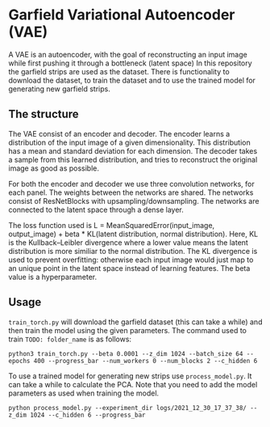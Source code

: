 # Garfield Variational Autoencoder (VAE)

A VAE is an autoencoder, with the goal of reconstructing an input image while first pushing it through a bottleneck (latent space)
In this repository the garfield strips are used as the dataset.
There is functionality to download the dataset, to train the dataset and to use the trained model for generating new garfield strips.

## The structure

The VAE consist of an encoder and decoder.
The encoder learns a distribution of the input image of a given dimensionality.
This distribution has a mean and standard deviation for each dimension.
The decoder takes a sample from this learned distribution, and tries to reconstruct the original image as good as possible.

For both the encoder and decoder we use three convolution networks, for each panel. 
The weights between the networks are shared. 
The networks consist of ResNetBlocks with upsampling/downsampling. 
The networks are connected to the latent space through a dense layer.

The loss function used is L = MeanSquaredError(input_image, output_image) + beta * KL(latent distribution, normal distribution).
Here, KL is the Kullback–Leibler divergence where a lower value means the latent distribution is more similiar to the normal distribution.
The KL divergence is used to prevent overfitting: otherwise each input image would just map to an unique point in the latent space instead of learning features.
The beta value is a hyperparameter.

## Usage

`train_torch.py` will download the garfield dataset (this can take a while) and then train the model using the given parameters.
The command used to train `TODO: folder_name` is as follows:

`python3 train_torch.py --beta 0.0001 --z_dim 1024 --batch_size 64 --epochs 400 --progress_bar --num_workers 0 --num_blocks 2 --c_hidden 6`

To use a trained model for generating new strips use `process_model.py`. It can take a while to calculate the PCA. 
Note that you need to add the model parameters as used when training the model.

`python process_model.py --experiment_dir logs/2021_12_30_17_37_38/ --z_dim 1024 --c_hidden 6 --progress_bar`
